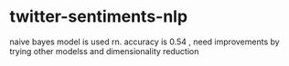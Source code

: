 # twitter-sentiments-nlp

naive bayes model is used rn. accuracy is 0.54 , need improvements by trying other modelss and dimensionality reduction

